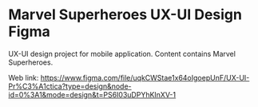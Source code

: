 # Marvel Superheroes UX-UI Design Figma
UX-UI design project for mobile application. Content contains Marvel Superheroes.

Web link: https://www.figma.com/file/uqkCWStae1x64oIgoepUnF/UX-UI-Pr%C3%A1ctica?type=design&node-id=0%3A1&mode=design&t=PS6I03uDPYhKInXV-1
